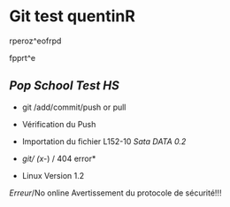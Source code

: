 # Git test quentinR
rperoz^eofrpd


fpprt^e

## *Pop School Test HS*

- git /add/commit/push or pull
- Vérification du Push
- Importation du fichier L152-10 *Sata DATA 0.2*

- *git/  (x-*) / 404 error* 
- Linux Version 1.2


*Erreur*/No online Avertissement du protocole de sécurité!!!
